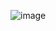 ![image](https://user-images.githubusercontent.com/42731246/163572830-f1edc00d-e082-42d2-b7e4-4226058d0bd0.png)
